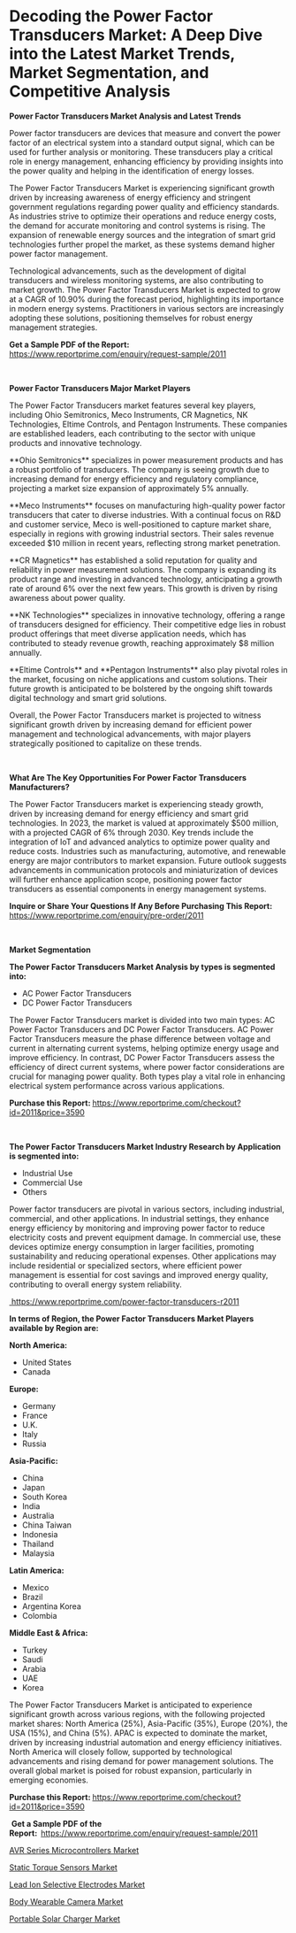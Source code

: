 <p><h1>Decoding the Power Factor Transducers Market: A Deep Dive into the Latest Market Trends, Market Segmentation, and Competitive Analysis</h1></p><p><strong>Power Factor Transducers Market Analysis and Latest Trends</strong></p>
<p><p>Power factor transducers are devices that measure and convert the power factor of an electrical system into a standard output signal, which can be used for further analysis or monitoring. These transducers play a critical role in energy management, enhancing efficiency by providing insights into the power quality and helping in the identification of energy losses. </p><p>The Power Factor Transducers Market is experiencing significant growth driven by increasing awareness of energy efficiency and stringent government regulations regarding power quality and efficiency standards. As industries strive to optimize their operations and reduce energy costs, the demand for accurate monitoring and control systems is rising. The expansion of renewable energy sources and the integration of smart grid technologies further propel the market, as these systems demand higher power factor management.</p><p>Technological advancements, such as the development of digital transducers and wireless monitoring systems, are also contributing to market growth. The Power Factor Transducers Market is expected to grow at a CAGR of 10.90% during the forecast period, highlighting its importance in modern energy systems. Practitioners in various sectors are increasingly adopting these solutions, positioning themselves for robust energy management strategies.</p></p>
<p><strong>Get a Sample PDF of the Report:&nbsp;</strong> <a href="https://www.reportprime.com/enquiry/request-sample/2011?utm_campaign=1832&utm_medium=2&utm_source=Github&utm_content=ia&utm_term=18032025&utm_id=power-factor-transducers">https://www.reportprime.com/enquiry/request-sample/2011</a></p>
<p>&nbsp;</p>
<p><strong>Power Factor Transducers Major Market Players</strong></p>
<p><p>The Power Factor Transducers market features several key players, including Ohio Semitronics, Meco Instruments, CR Magnetics, NK Technologies, Eltime Controls, and Pentagon Instruments. These companies are established leaders, each contributing to the sector with unique products and innovative technology.</p><p>**Ohio Semitronics** specializes in power measurement products and has a robust portfolio of transducers. The company is seeing growth due to increasing demand for energy efficiency and regulatory compliance, projecting a market size expansion of approximately 5% annually. </p><p>**Meco Instruments** focuses on manufacturing high-quality power factor transducers that cater to diverse industries. With a continual focus on R&D and customer service, Meco is well-positioned to capture market share, especially in regions with growing industrial sectors. Their sales revenue exceeded $10 million in recent years, reflecting strong market penetration.</p><p>**CR Magnetics** has established a solid reputation for quality and reliability in power measurement solutions. The company is expanding its product range and investing in advanced technology, anticipating a growth rate of around 6% over the next few years. This growth is driven by rising awareness about power quality.</p><p>**NK Technologies** specializes in innovative technology, offering a range of transducers designed for efficiency. Their competitive edge lies in robust product offerings that meet diverse application needs, which has contributed to steady revenue growth, reaching approximately $8 million annually. </p><p>**Eltime Controls** and **Pentagon Instruments** also play pivotal roles in the market, focusing on niche applications and custom solutions. Their future growth is anticipated to be bolstered by the ongoing shift towards digital technology and smart grid solutions.</p><p>Overall, the Power Factor Transducers market is projected to witness significant growth driven by increasing demand for efficient power management and technological advancements, with major players strategically positioned to capitalize on these trends.</p></p>
<p>&nbsp;</p>
<p><strong>What Are The Key Opportunities For Power Factor Transducers Manufacturers?</strong></p>
<p><p>The Power Factor Transducers market is experiencing steady growth, driven by increasing demand for energy efficiency and smart grid technologies. In 2023, the market is valued at approximately $500 million, with a projected CAGR of 6% through 2030. Key trends include the integration of IoT and advanced analytics to optimize power quality and reduce costs. Industries such as manufacturing, automotive, and renewable energy are major contributors to market expansion. Future outlook suggests advancements in communication protocols and miniaturization of devices will further enhance application scope, positioning power factor transducers as essential components in energy management systems.</p></p>
<p><strong>Inquire or Share Your Questions If Any Before Purchasing This Report:</strong> <a href="https://www.reportprime.com/enquiry/pre-order/2011?utm_campaign=1832&utm_medium=2&utm_source=Github&utm_content=ia&utm_term=18032025&utm_id=power-factor-transducers">https://www.reportprime.com/enquiry/pre-order/2011</a></p>
<p>&nbsp;</p>
<p><strong>Market Segmentation</strong></p>
<p><strong>The Power Factor Transducers Market Analysis by types is segmented into:</strong></p>
<p><ul><li>AC Power Factor Transducers</li><li>DC Power Factor Transducers</li></ul></p>
<p><p>The Power Factor Transducers market is divided into two main types: AC Power Factor Transducers and DC Power Factor Transducers. AC Power Factor Transducers measure the phase difference between voltage and current in alternating current systems, helping optimize energy usage and improve efficiency. In contrast, DC Power Factor Transducers assess the efficiency of direct current systems, where power factor considerations are crucial for managing power quality. Both types play a vital role in enhancing electrical system performance across various applications.</p></p>
<p><strong>Purchase this Report:&nbsp;</strong><a href="https://www.reportprime.com/checkout?id=2011&price=3590&utm_campaign=1832&utm_medium=2&utm_source=Github&utm_content=ia&utm_term=18032025&utm_id=power-factor-transducers">https://www.reportprime.com/checkout?id=2011&price=3590</a></p>
<p>&nbsp;</p>
<p><strong>The Power Factor Transducers Market Industry Research by Application is segmented into:</strong></p>
<p><ul><li>Industrial Use</li><li>Commercial Use</li><li>Others</li></ul></p>
<p><p>Power factor transducers are pivotal in various sectors, including industrial, commercial, and other applications. In industrial settings, they enhance energy efficiency by monitoring and improving power factor to reduce electricity costs and prevent equipment damage. In commercial use, these devices optimize energy consumption in larger facilities, promoting sustainability and reducing operational expenses. Other applications may include residential or specialized sectors, where efficient power management is essential for cost savings and improved energy quality, contributing to overall energy system reliability.</p></p>
<p><a href="https://www.reportprime.com/power-factor-transducers-r2011?utm_campaign=1832&utm_medium=2&utm_source=Github&utm_content=ia&utm_term=18032025&utm_id=power-factor-transducers">&nbsp;https://www.reportprime.com/power-factor-transducers-r2011</a></p>
<p><strong>In terms of Region, the Power Factor Transducers Market Players available by Region are:</strong></p>
<p>
    <p> <strong> North America: </strong>
        <ul>
            <li>United States</li>
            <li>Canada</li>
        </ul>
        </p> 
    <p> <strong> Europe: </strong>
        <ul>
            <li>Germany</li>
            <li>France</li>
            <li>U.K.</li>
            <li>Italy</li>
            <li>Russia</li>
        </ul>
        </p> 
    <p> <strong> Asia-Pacific: </strong>
        <ul>
            <li>China</li>
            <li>Japan</li>
            <li>South Korea</li>
            <li>India</li>
            <li>Australia</li>
            <li>China Taiwan</li>
            <li>Indonesia</li>
            <li>Thailand</li>
            <li>Malaysia</li>
        </ul>
        </p> 
    <p> <strong> Latin America: </strong>
        <ul>
            <li>Mexico</li>
            <li>Brazil</li>
            <li>Argentina Korea</li>
            <li>Colombia</li>
        </ul>
        </p> 
    <p> <strong> Middle East & Africa: </strong>
        <ul>
            <li>Turkey</li>
            <li>Saudi</li>
            <li>Arabia</li>
            <li>UAE</li>
            <li>Korea</li>
        </ul>
    </p>
    </p>
<p><p>The Power Factor Transducers Market is anticipated to experience significant growth across various regions, with the following projected market shares: North America (25%), Asia-Pacific (35%), Europe (20%), the USA (15%), and China (5%). APAC is expected to dominate the market, driven by increasing industrial automation and energy efficiency initiatives. North America will closely follow, supported by technological advancements and rising demand for power management solutions. The overall global market is poised for robust expansion, particularly in emerging economies.</p></p>
<p><strong>Purchase this Report: </strong><a href="https://www.reportprime.com/checkout?id=2011&price=3590&utm_campaign=1832&utm_medium=2&utm_source=Github&utm_content=ia&utm_term=18032025&utm_id=power-factor-transducers">https://www.reportprime.com/checkout?id=2011&price=3590</a></p>
<p>&nbsp;<strong>Get a Sample PDF of the Report:&nbsp;&nbsp;</strong><a href="https://www.reportprime.com/enquiry/request-sample/2011?utm_campaign=1832&utm_medium=2&utm_source=Github&utm_content=ia&utm_term=18032025&utm_id=power-factor-transducers">https://www.reportprime.com/enquiry/request-sample/2011</a></p>
<p><strong></strong></p>
<p><p><a href="https://github.com/sukeldrage0g/Market-Research-Report-List-1/blob/main/avr-series-microcontrollers-market.md?utm_campaign=1832&utm_medium=2&utm_source=Github&utm_content=ia&utm_term=18032025&utm_id=power-factor-transducers">AVR Series Microcontrollers Market</a></p><p><a href="https://github.com/nwogudimouix/Market-Research-Report-List-1/blob/main/static-torque-sensors-market.md?utm_campaign=1832&utm_medium=2&utm_source=Github&utm_content=ia&utm_term=18032025&utm_id=power-factor-transducers">Static Torque Sensors Market</a></p><p><a href="https://github.com/okornevonywx/Market-Research-Report-List-1/blob/main/lead-ion-selective-electrodes-market.md?utm_campaign=1832&utm_medium=2&utm_source=Github&utm_content=ia&utm_term=18032025&utm_id=power-factor-transducers">Lead Ion Selective Electrodes Market</a></p><p><a href="https://github.com/elceryaneik/Market-Research-Report-List-1/blob/main/body-wearable-camera-market.md?utm_campaign=1832&utm_medium=2&utm_source=Github&utm_content=ia&utm_term=18032025&utm_id=power-factor-transducers">Body Wearable Camera Market</a></p><p><a href="https://github.com/luhleickov/Market-Research-Report-List-1/blob/main/portable-solar-charger-market.md?utm_campaign=1832&utm_medium=2&utm_source=Github&utm_content=ia&utm_term=18032025&utm_id=power-factor-transducers">Portable Solar Charger Market</a></p></p>